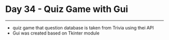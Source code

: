 # Day 34 - Quiz Game with Gui
***

- quiz game that question database is taken from Trivia using thei API
- Gui was created based on Tkinter module